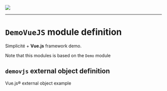 <!--
 ___ _            _ _    _ _    __
/ __(_)_ __  _ __| (_)__(_) |_ /_/
\__ \ | '  \| '_ \ | / _| |  _/ -_)
|___/_|_|_|_| .__/_|_\__|_|\__\___|
            |_| 
-->
![](https://docs.simplicite.io//logos/logo250.png)
* * *

`DemoVueJS` module definition
=============================

Simplicit&eacute; + **Vue.js** framework demo.

Note that this modules is based on the `Demo` module

`demovjs` external object definition
------------------------------------

Vue.js&reg; external object example


